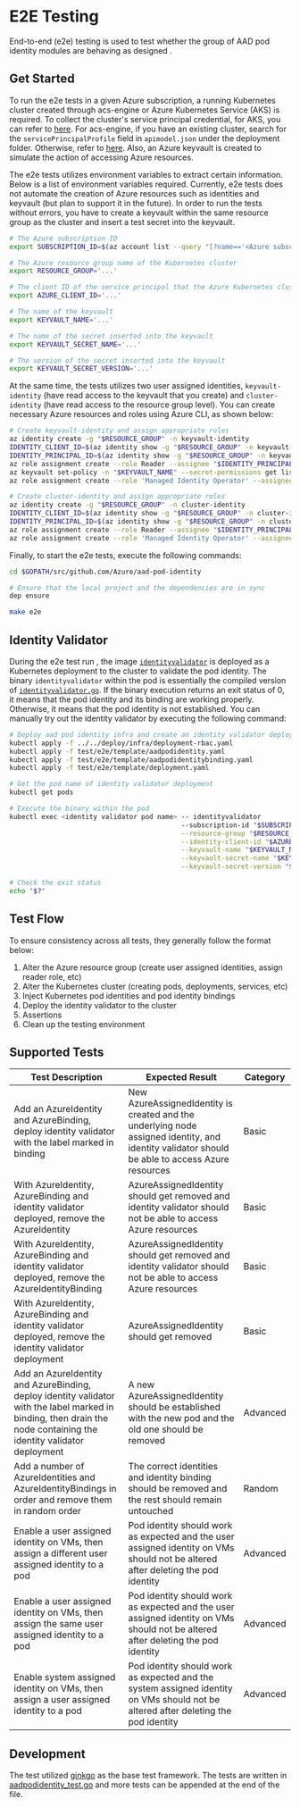 # E2E Testing

End-to-end (e2e) testing is used to test whether the group of AAD pod identity modules are behaving as designed .

## Get Started

To run the e2e tests in a given Azure subscription, a running Kubernetes cluster created through acs-engine or Azure Kubernetes Service (AKS) is required. To collect the cluster's service principal credential, for AKS, you can refer to [here](https://docs.microsoft.com/en-us/azure/aks/kubernetes-service-principal). For acs-engine, if you have an existing cluster, search for the `servicePrincipalProfile` field in `apimodel.json` under the deployment folder. Otherwise, refer to [here](https://github.com/Azure/acs-engine/blob/master/docs/serviceprincipal.md). Also, an Azure keyvault is created to simulate the action of accessing Azure resources.

The e2e tests utilizes environment variables to extract certain information. Below is a list of environment variables required. Currently, e2e tests does not automate the creation of Azure resources such as identities and keyvault (but plan to support it in the future). In order to run the tests without errors, you have to create a keyvault within the same resource group as the cluster and insert a test secret into the keyvault.

```bash
# The Azure subscription ID
export SUBSCRIPTION_ID=$(az account list --query "[?name=='<Azure subscription name>'].id" -otsv)

# The Azure resource group name of the Kubernetes cluster
export RESOURCE_GROUP='...'

# The client ID of the service principal that the Azure Kubernetes cluster is using
export AZURE_CLIENT_ID='...'

# The name of the keyvault
export KEYVAULT_NAME='...'

# The name of the secret inserted into the keyvault
export KEYVAULT_SECRET_NAME='...'

# The version of the secret inserted into the keyvault
export KEYVAULT_SECRET_VERSION='...'
```

At the same time, the tests utilizes two user assigned identities, `keyvault-identity` (have read access to the keyvault that you create) and `cluster-identity` (have read access to the resource group level). You can create necessary Azure resources and roles using Azure CLI, as shown below:

```bash
# Create keyvault-identity and assign appropriate roles
az identity create -g "$RESOURCE_GROUP" -n keyvault-identity
IDENTITY_CLIENT_ID=$(az identity show -g "$RESOURCE_GROUP" -n keyvault-identity  --query 'clientId' -otsv)
IDENTITY_PRINCIPAL_ID=$(az identity show -g "$RESOURCE_GROUP" -n keyvault-identity --query 'principalId' -otsv)
az role assignment create --role Reader --assignee "$IDENTITY_PRINCIPAL_ID" --scope "/subscriptions/$SUBSCRIPTION_ID/resourceGroups/$RESOURCE_GROUP/providers/Microsoft.KeyVault/vaults/$KEYVAULT_NAME"
az keyvault set-policy -n "$KEYVAULT_NAME" --secret-permissions get list --spn "$IDENTITY_CLIENT_ID"
az role assignment create --role 'Managed Identity Operator' --assignee "$AZURE_CLIENT_ID" --scope "/subscriptions/$SUBSCRIPTION_ID/resourcegroups/$RESOURCE_GROUP/providers/Microsoft.ManagedIdentity/userAssignedIdentities/keyvault-identity"

# Create cluster-identity and assign appropriate roles
az identity create -g "$RESOURCE_GROUP" -n cluster-identity
IDENTITY_CLIENT_ID=$(az identity show -g "$RESOURCE_GROUP" -n cluster-identity  --query 'clientId' -otsv)
IDENTITY_PRINCIPAL_ID=$(az identity show -g "$RESOURCE_GROUP" -n cluster-identity --query 'principalId' -otsv)
az role assignment create --role Reader --assignee "$IDENTITY_PRINCIPAL_ID" -g "$RESOURCE_GROUP"
az role assignment create --role 'Managed Identity Operator' --assignee "$AZURE_CLIENT_ID" --scope "/subscriptions/$SUBSCRIPTION_ID/resourcegroups/$RESOURCE_GROUP/providers/Microsoft.ManagedIdentity/userAssignedIdentities/cluster-identity"
```

Finally, to start the e2e tests, execute the following commands:
```bash
cd $GOPATH/src/github.com/Azure/aad-pod-identity

# Ensure that the local project and the dependencies are in sync
dep ensure

make e2e
```


## Identity Validator

During the e2e test run , the image [`identityvalidator`](../../images/identityvalidator/Dockerfile) is deployed as a Kubernetes deployment to the cluster to validate the pod identity. The binary `identityvalidator` within the pod is essentially the compiled version of [`identityvalidator.go`](identityvalidator/identityvalidator.go). If the binary execution returns an exit status of 0, it means that the pod identity and its binding are working properly. Otherwise, it means that the pod identity is not established. You can manually try out the identity validator by executing the following command:
```bash
# Deploy aad pod identity infra and create an identity validator deployment (make sure the go template parameters are replaced by the desired values)
kubectl apply -f ../../deploy/infra/deployment-rbac.yaml
kubectl apply -f test/e2e/template/aadpodidentity.yaml
kubectl apply -f test/e2e/template/aadpodidentitybinding.yaml
kubectl apply -f test/e2e/template/deployment.yaml

# Get the pod name of identity validator deployment
kubectl get pods

# Execute the binary within the pod
kubectl exec <identity validator pod name> -- identityvalidator
                                           --subscription-id "$SUBSCRIPTION_ID" \
                                           --resource-group "$RESOURCE_GROUP" \
                                           --identity-client-id "$AZURE_CLIENT_ID" \
                                           --keyvault-name "$KEYVAULT_NAME" \
                                           --keyvault-secret-name "$KEYVAULT_SECRET_NAME" \
                                           --keyvault-secret-version "$KEYVAULT_SECRET_VERSION"

# Check the exit status
echo "$?"
```

## Test Flow

To ensure consistency across all tests, they generally follow the format below:

1. Alter the Azure resource group (create user assigned identities, assign reader role, etc)
2. Alter the Kubernetes cluster (creating pods, deployments, services, etc)
3. Inject Kubernetes pod identities and pod identity bindings
4. Deploy the identity validator to the cluster
5. Assertions
6. Clean up the testing environment

## Supported Tests

| Test Description | Expected Result | Category |
| - | - | - |
| Add an AzureIdentity and AzureBinding, deploy identity validator with the label marked in binding | New AzureAssignedIdentity is created and the underlying node assigned identity, and identity validator should be able to access Azure resources | Basic |
| With AzureIdentity, AzureBinding and identity validator deployed, remove the AzureIdentity | AzureAssignedIdentity should get removed and identity validator should not be able to access Azure resources | Basic |
| With AzureIdentity, AzureBinding and identity validator deployed, remove the AzureIdentityBinding | AzureAssignedIdentity should get removed and identity validator should not be able to access Azure resources | Basic |
| With AzureIdentity, AzureBinding and identity validator deployed, remove the identity validator deployment | AzureAssignedIdentity should get removed | Basic |
| Add an AzureIdentity and AzureBinding, deploy identity validator with the label marked in binding, then drain the node containing the identity validator deployment | A new AzureAssignedIdentity should be established with the new pod and the old one should be removed | Advanced |
| Add a number of AzureIdentities and AzureIdentityBindings in order and remove them in random order | The correct identities and identity binding should be removed and the rest should remain untouched | Random |
| Enable a user assigned identity on VMs, then assign a different user assigned identity to a pod | Pod identity should work as expected and the user assigned identity on VMs should not be altered after deleting the pod identity | Advanced |
| Enable a user assigned identity on VMs, then assign the same user assigned identity to a pod | Pod identity should work as expected and the user assigned identity on VMs should not be altered after deleting the pod identity | Advanced |
| Enable system assigned identity on VMs, then assign a user assigned identity to a pod | Pod identity should work as expected and the system assigned identity on VMs should not be altered after deleting the pod identity | Advanced |

## Development

The test utilized [ginkgo](http://onsi.github.io/ginkgo/) as the base test framework. The tests are written in [aadpodidentity_test.go](aadpodidentity_test.go) and more tests can be appended at the end of the file.